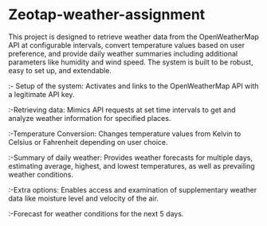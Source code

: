 # Zeotap-weather-assignment

This project is designed to retrieve weather data from the OpenWeatherMap API at configurable intervals, convert temperature values based on user preference, and provide daily weather summaries including additional parameters like humidity and wind speed. The system is built to be robust, easy to set up, and extendable.

:- Setup of the system: Activates and links to the OpenWeatherMap API with a legitimate API key.

:-Retrieving data: Mimics API requests at set time intervals to get and analyze weather information for specified places.

:-Temperature Conversion: Changes temperature values from Kelvin to Celsius or Fahrenheit depending on user choice.

:-Summary of daily weather: Provides weather forecasts for multiple days, estimating average, highest, and lowest temperatures, as well as prevailing weather conditions.

:-Extra options: Enables access and examination of supplementary weather data like moisture level and velocity of the air.

:-Forecast for weather conditions for the next 5 days.

